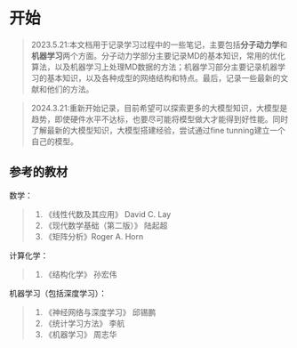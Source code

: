 
# 开始
>2023.5.21:本文档用于记录学习过程中的一些笔记，主要包括**分子动力学**和**机器学习**两个方面。分子动力学部分主要记录MD的基本知识，常用的优化算法，以及机器学习上处理MD数据的方法；机器学习部分主要记录机器学习的基本知识，以及各种成型的网络结构和特点。最后，记录一些最新的文献和他们的方法。

>2024.3.21:重新开始记录，目前希望可以探索更多的大模型知识，大模型是趋势，即使硬件水平不达标，也要尽可能将模型做大才能得到好性能。同时了解最新的大模型知识，大模型搭建经验，尝试通过fine tunning建立一个自己的模型。
## 参考的教材
数学：
>1. 《线性代数及其应用》 David C. Lay
>2. 《现代数学基础（第二版）》 陆起超
>3. 《矩阵分析》Roger A. Horn

计算化学：
>1. 《结构化学》 孙宏伟

机器学习（包括深度学习）：
>1. 《神经网络与深度学习》 邱锡鹏
>2. 《统计学习方法》 李航
>3. 《机器学习》 周志华